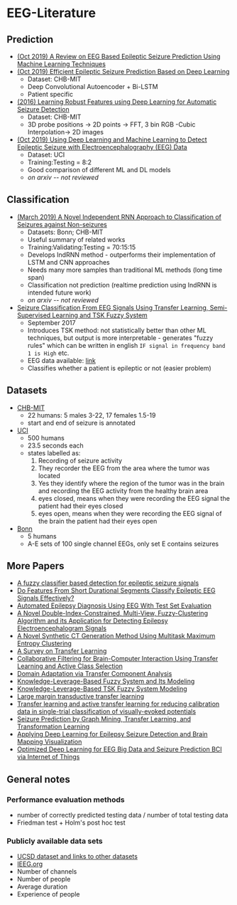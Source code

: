 # EEG-Literature

Prediction
----------
* [(Oct 2019) A Review on EEG Based Epileptic Seizure Prediction Using Machine Learning Techniques](https://link.springer.com/chapter/10.1007%2F978-3-030-30465-2_43)
* [(Oct 2019) Efficient Epileptic Seizure Prediction Based on Deep Learning](https://ieeexplore.ieee.org/document/8765420)
  * Dataset: CHB-MIT
  * Deep Convolutional Autoencoder + Bi-LSTM
  * Patient specific
* [(2016) Learning Robust Features using Deep Learning for Automatic Seizure Detection](http://proceedings.mlr.press/v56/Thodoroff16.html)
  * Dataset: CHB-MIT
  * 3D probe positions -> 2D points -> FFT, 3 bin RGB -Cubic Interpolation-> 2D images
* [(Oct 2019) Using Deep Learning and Machine Learning to Detect Epileptic Seizure with Electroencephalography (EEG) Data](https://arxiv.org/pdf/1910.02544.pdf)
  * Dataset: UCI
  * Training:Testing = 8:2
  * Good comparison of different ML and DL models
  * *on arxiv -- not reviewed*

Classification
--------------
* [(March 2019) A Novel Independent RNN Approach to Classification of Seizures against Non-seizures](https://arxiv.org/pdf/1903.09326.pdf)
  * Datasets: Bonn; CHB-MIT
  * Useful summary of related works
  * Training:Validating:Testing = 70:15:15
  * Develops IndRNN method - outperforms their implementation of LSTM and CNN approaches
  * Needs many more samples than traditional ML methods (long time span) 
  * Classification not prediction (realtime prediction using IndRNN is intended future work)
  * *on arxiv -- not reviewed*
* [Seizure Classification From EEG Signals Using Transfer Learning, Semi-Supervised Learning and TSK Fuzzy System](https://ieeexplore.ieee.org/document/8024036)  
  * September 2017  
  * Introduces TSK method: not statistically better than other ML techniques, but output is more interpretable - generates "fuzzy rules" which can be written in english ``IF signal in frequency band 1 is High`` etc.
  * EEG data available: [link](http://epileptologie-bonn.de/cms/front_content.php?idcat=193&lang=3&changelang=3)
  * Classifies whether a patient is epileptic or not (easier problem)

Datasets
--------
* [CHB-MIT](https://physionet.org/content/chbmit/1.0.0/)
  * 22 humans: 5 males 3-22, 17 females 1.5-19
  * start and end of seizure is annotated
* [UCI](https://archive.ics.uci.edu/ml/datasets/Epileptic+Seizure+Recognition)
  * 500 humans
  * 23.5 seconds each
  * states labelled as:
    1. Recording of seizure activity
    2. They recorder the EEG from the area where the tumor was located 
    3. Yes they identify where the region of the tumor was in the brain and recording the EEG activity from the healthy brain area 
    4. eyes closed, means when they were recording the EEG signal the patient had their eyes closed
    5. eyes open, means when they were recording the EEG signal of the brain the patient had their eyes open
* [Bonn](http://ntsa.upf.edu/downloads/andrzejak-rg-et-al-2001-indications-nonlinear-deterministic-and-finite-dimensional)
  * 5 humans
  * A-E sets of 100 single channel EEGs, only set E contains seizures 

More Papers
-----------
* [A fuzzy classifier based detection for epileptic seizure signals](https://ieeexplore.ieee.org/document/8289771)
* [Do Features From Short Durational Segments Classify Epileptic EEG Signals Effectively?](https://ieeexplore.ieee.org/document/8629837)
* [Automated Epilepsy Diagnosis Using EEG With Test Set Evaluation](https://ieeexplore.ieee.org/document/8705361)
* [A Novel Double-Index-Constrained, Multi-View, Fuzzy-Clustering Algorithm and its Application for Detecting Epilepsy Electroencephalogram Signals](https://ieeexplore.ieee.org/document/8778649)
* [A Novel Synthetic CT Generation Method Using Multitask Maximum Entropy Clustering](https://ieeexplore.ieee.org/document/8811481)
* [A Survey on Transfer Learning](https://ieeexplore.ieee.org/document/5288526)
* [Collaborative Filtering for Brain-Computer Interaction Using Transfer Learning and Active Class Selection](https://journals.plos.org/plosone/article?id=10.1371/journal.pone.0056624)
* [Domain Adaptation via Transfer Component Analysis](https://ieeexplore.ieee.org/document/5640675)
* [Knowledge-Leverage-Based Fuzzy System and Its Modeling](https://ieeexplore.ieee.org/abstract/document/6263294)
* [Knowledge-Leverage-Based TSK Fuzzy System Modeling](https://ieeexplore.ieee.org/document/6502723)
* [Large margin transductive transfer learning](https://dl.acm.org/citation.cfm?id=1646121)
* [Transfer learning and active transfer learning for reducing calibration data in single-trial classification of visually-evoked potentials](https://ieeexplore.ieee.org/document/6974353)
* [Seizure Prediction by Graph Mining, Transfer Learning, and Transformation Learning](https://link.springer.com/chapter/10.1007/978-3-319-21024-7_3)
* [Applying Deep Learning for Epilepsy Seizure Detection and Brain Mapping Visualization](https://dl.acm.org/citation.cfm?id=3241056)
* [Optimized Deep Learning for EEG Big Data and Seizure Prediction BCI via Internet of Things](https://www.computer.org/csdl/journal/bd/2017/04/08094871/13rRUxly97y)

General notes
-------------
### Performance evaluation methods
* number of correctly predicted testing data / number of total testing data
* Friedman test + Holm's post hoc test

### Publicly available data sets
* [UCSD dataset and links to other datasets](https://sccn.ucsd.edu/~arno/fam2data/publicly_available_EEG_data.html)
* [IEEG.org](https://www.ieeg.org/)
* Number of channels
* Number of people
* Average duration
* Experience of people
